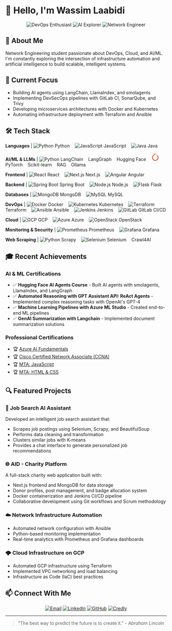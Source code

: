 # 👋 Hello, I'm Wassim Laabidi

<div align="center">
  <img src="https://img.shields.io/badge/DevOps-Enthusiast-blue" alt="DevOps Enthusiast"/>
  <img src="https://img.shields.io/badge/AI-Explorer-green" alt="AI Explorer"/>
  <img src="https://img.shields.io/badge/Network-Engineer-orange" alt="Network Engineer"/>
</div>

## 🚀 About Me

Network Engineering student passionate about DevOps, Cloud, and AI/ML. I'm constantly exploring the intersection of infrastructure automation and artificial intelligence to build scalable, intelligent systems.

## 🔭 Current Focus

- Building AI agents using LangChain, LlamaIndex, and smolagents
- Implementing DevSecOps pipelines with GitLab CI, SonarQube, and Trivy
- Developing microservices architectures with Docker and Kubernetes
- Automating infrastructure deployment with Terraform and Ansible

## 🛠️ Tech Stack

**Languages**             | <img src="https://cdn.jsdelivr.net/gh/devicons/devicon/icons/python/python-original.svg" height="25" alt="Python"/> Python &nbsp;&nbsp; <img src="https://cdn.jsdelivr.net/gh/devicons/devicon/icons/javascript/javascript-original.svg" height="25" alt="JavaScript"/> JavaScript &nbsp;&nbsp; <img src="https://cdn.jsdelivr.net/gh/devicons/devicon/icons/java/java-original.svg" height="25" alt="Java"/> Java 

**AI/ML & LLMs**         | <img src="https://cdn.jsdelivr.net/gh/devicons/devicon/icons/python/python-original.svg" height="25" alt="Python"/> LangChain    LangGraph    Hugging Face    <img src="https://github.com/devicons/devicon/blob/v2.17.0/icons/pytorch/pytorch-original.svg" height="25" alt="PyTorch"/> PyTorch    Scikit-learn    RAG    Ollama

**Frontend**              | <img src="https://cdn.jsdelivr.net/gh/devicons/devicon/icons/react/react-original.svg" height="25" alt="React"/> React &nbsp;&nbsp; <img src="https://cdn.jsdelivr.net/gh/devicons/devicon/icons/nextjs/nextjs-original.svg" height="25" alt="Next.js"/> Next.js &nbsp;&nbsp; <img src="https://cdn.jsdelivr.net/gh/devicons/devicon/icons/angularjs/angularjs-original.svg" height="25" alt="Angular"/> Angular 

**Backend**               | <img src="https://cdn.jsdelivr.net/gh/devicons/devicon/icons/spring/spring-original.svg" height="25" alt="Spring Boot"/> Spring Boot &nbsp;&nbsp; <img src="https://cdn.jsdelivr.net/gh/devicons/devicon/icons/nodejs/nodejs-original.svg" height="25" alt="Node.js"/> Node.js &nbsp;&nbsp; <img src="https://cdn.jsdelivr.net/gh/devicons/devicon/icons/flask/flask-original.svg" height="25" alt="Flask"/> Flask 

**Databases**             | <img src="https://cdn.jsdelivr.net/gh/devicons/devicon/icons/mongodb/mongodb-original.svg" height="25" alt="MongoDB"/> MongoDB &nbsp;&nbsp; <img src="https://cdn.jsdelivr.net/gh/devicons/devicon/icons/mysql/mysql-original.svg" height="25" alt="MySQL"/> MySQL 

**DevOps**                | <img src="https://cdn.jsdelivr.net/gh/devicons/devicon/icons/docker/docker-original.svg" height="25" alt="Docker"/> Docker &nbsp;&nbsp; <img src="https://cdn.jsdelivr.net/gh/devicons/devicon/icons/kubernetes/kubernetes-plain.svg" height="25" alt="Kubernetes"/> Kubernetes &nbsp;&nbsp; <img src="https://cdn.jsdelivr.net/gh/devicons/devicon/icons/terraform/terraform-original.svg" height="25" alt="Terraform"/> Terraform &nbsp;&nbsp; <img src="https://cdn.jsdelivr.net/gh/devicons/devicon/icons/ansible/ansible-original.svg" height="25" alt="Ansible"/> Ansible &nbsp;&nbsp; <img src="https://cdn.jsdelivr.net/gh/devicons/devicon/icons/jenkins/jenkins-line.svg" height="25" alt="Jenkins"/> Jenkins &nbsp;&nbsp; <img src="https://cdn.jsdelivr.net/gh/devicons/devicon/icons/gitlab/gitlab-original.svg" height="25" alt="GitLab"/> GitLab CI/CD 

**Cloud**                 | <img src="https://cdn.jsdelivr.net/gh/devicons/devicon/icons/googlecloud/googlecloud-original.svg" height="25" alt="GCP"/> GCP &nbsp;&nbsp; <img src="https://cdn.jsdelivr.net/gh/devicons/devicon/icons/azure/azure-original.svg" height="25" alt="Azure"/> Azure &nbsp;&nbsp; <img src="https://cdn.jsdelivr.net/gh/devicons/devicon/icons/openstack/openstack-original.svg" height="25" alt="OpenStack"/> OpenStack 

**Monitoring & Security** | <img src="https://cdn.jsdelivr.net/gh/devicons/devicon/icons/prometheus/prometheus-original.svg" height="25" alt="Prometheus"/> Prometheus &nbsp;&nbsp; <img src="https://cdn.jsdelivr.net/gh/devicons/devicon/icons/grafana/grafana-original.svg" height="25" alt="Grafana"/> Grafana 

**Web Scraping**     | <img src="https://cdn.jsdelivr.net/gh/devicons/devicon/icons/python/python-original.svg" height="25" alt="Python"/> Scrapy &nbsp;&nbsp; <img src="https://cdn.jsdelivr.net/gh/devicons/devicon/icons/selenium/selenium-original.svg" height="25" alt="Selenium"/> Selenium &nbsp;&nbsp; Crawl4AI


## 🎓 Recent Achievements

### AI & ML Certifications
- ✅ **Hugging Face AI Agents Course** - Built AI agents with smolagents, LlamaIndex, and LangGraph
- ✅ **Automated Reasoning with GPT Assistant API: ReAct Agents** - Implemented complex reasoning tasks with OpenAI's GPT-4
- ✅ **Machine Learning Pipelines with Azure ML Studio** - Created end-to-end ML pipelines
- ✅ **GenAI Summarization with Langchain** - Implemented document summarization solutions

### Professional Certifications
- 🏆 [Azure AI Fundamentals](https://learn.microsoft.com/en-us/users/wassimlaabidi-9877/credentials/1f38d3aeb09f0acb)
- 🏆 [Cisco Certified Network Associate (CCNA)](https://www.credly.com/badges/5aebe1ce-53b5-4202-bcb8-799fa28e2c57/linked_in_profile)
- 🏆 [MTA: JavaScript](https://www.credly.com/badges/2a9d8a3c-c594-4ad0-ab3d-259a0d61bbf0?source=linked_in_profile)
- 🏆 [MTA: HTML & CSS](https://www.credly.com/badges/453a6674-e909-47d2-801a-9832d352be80?source=linked_in_profile)

## 🔍 Featured Projects

### 🤖 Job Search AI Assistant
Developed an intelligent job search assistant that:
- Scrapes job postings using Selenium, Scrapy, and BeautifulSoup
- Performs data cleaning and transformation
- Clusters similar jobs with K-means
- Provides a chat interface to generate personalized job recommendations

### 🌐 AID - Charity Platform
A full-stack charity web application built with:
- Next.js frontend and MongoDB for data storage
- Donor profiles, post management, and badge allocation system
- Docker containerization and Jenkins CI/CD pipeline
- Collaborative development using Git workflows and Scrum methodology

### ☁️ Network Infrastructure Automation
- Automated network configuration with Ansible
- Python-based monitoring implementation
- Real-time analytics with Prometheus and Grafana dashboards

### 🌩️ Cloud Infrastructure on GCP
- Automated GCP infrastructure using Terraform
- Implemented VPC networking and load balancing
- Infrastructure as Code (IaC) best practices

## 📫 Connect With Me

<div align="center">
  <a href="mailto:wassim.laabidi@insat.ucar.tn"><img src="https://img.shields.io/badge/Email-Me-red" alt="Email"/></a>
  <a href="https://linkedin.com/in/wassim-laabidi"><img src="https://img.shields.io/badge/LinkedIn-Connect-blue" alt="LinkedIn"/></a>
  <a href="https://github.com/Wassim-Laabidi"><img src="https://img.shields.io/badge/GitHub-Follow-lightgrey" alt="GitHub"/></a>
  <a href="https://www.credly.com/users/wassim-laabidi"><img src="https://img.shields.io/badge/Credly-Badges-orange" alt="Credly"/></a>
</div>

---

> "The best way to predict the future is to create it." - *Abraham Lincoln*
